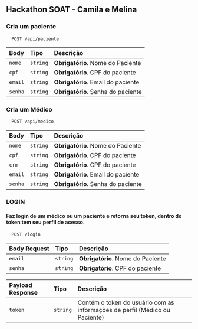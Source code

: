 
## Hackathon SOAT - Camila e Melina

### Cria um paciente

```http
  POST /api/paciente
```

|  Body  | Tipo       | Descrição                           |
| :---------- | :--------- | :---------------------------------- |
| `nome` | `string` | **Obrigatório**. Nome do Paciente |
| `cpf` | `string` | **Obrigatório**. CPF do paciente |
| `email` | `string` | **Obrigatório**. Email do paciente|
| `senha` | `string` | **Obrigatório**. Senha do paciente |



### Cria um Médico

```http
  POST /api/medico
```

|  Body  | Tipo       | Descrição                           |
| :---------- | :--------- | :---------------------------------- |
| `nome` | `string` | **Obrigatório**. Nome do Paciente |
| `cpf` | `string` | **Obrigatório**. CPF do paciente |
| `crm` | `string` | **Obrigatório**. CPF do paciente |
| `email` | `string` | **Obrigatório**. Email do paciente|
| `senha` | `string` | **Obrigatório**. Senha do paciente |



### LOGIN

#### Faz login de um médico ou um paciente e retorna seu token, dentro do token tem seu perfil de acesso.

```http
  POST /login
```

|  Body Request  | Tipo       | Descrição                           |
| :---------- | :--------- | :---------------------------------- |
| `email` | `string` | **Obrigatório**. Nome do Paciente |
| `senha` | `string` | **Obrigatório**. CPF do paciente |

|  Payload Response  | Tipo       | Descrição                           |
| :---------- | :--------- | :---------------------------------- |
| `token` | `string` | Contém o token do usuário com as informações de perfil (Médico ou Paciente) |

